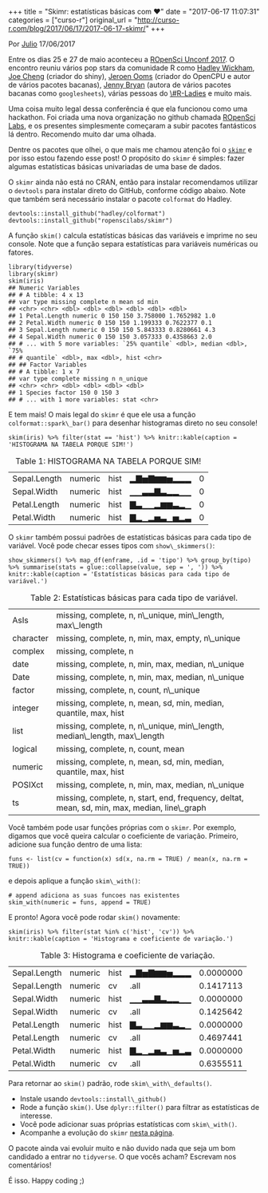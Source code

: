 +++
title = "Skimr: estatísticas básicas com ❤️"
date = "2017-06-17 11:07:31"
categories = ["curso-r"]
original_url = "http://curso-r.com/blog/2017/06/17/2017-06-17-skimr/"
+++

<p class="text-muted text-uppercase mb-small text-right">
Por <a href="http://curso-r.com/author/julio">Julio</a> 17/06/2017
</p>
<p>
Entre os dias 25 e 27 de maio aconteceu a
<a href="http://unconf17.ropensci.org/">ROpenSci Unconf 2017</a>. O
encontro reuniu vários pop stars da comunidade R como
<a href="http://hadley.nz/">Hadley Wickham</a>,
<a href="https://github.com/jcheng5">Joe Cheng</a> (criador do shiny),
<a href="https://github.com/jeroen">Jeroen Ooms</a> (criador do OpenCPU
e autor de vários pacotes bacanas),
<a href="https://github.com/jennybc">Jenny Bryan</a> (autora de vários
pacotes bacanas como <code>googlesheets</code>), várias pessoas do
<a href="http://rladies.org/">\#R-Ladies</a> e muito mais.
</p>
<p>
Uma coisa muito legal dessa conferência é que ela funcionou como uma
hackathon. Foi criada uma nova organização no github chamada
<a href="https://github.com/ropenscilabs">ROpenSci Labs</a>, e os
presentes simplesmente começaram a subir pacotes fantásticos lá dentro.
Recomendo muito dar uma olhada.
</p>
<p>
Dentre os pacotes que olhei, o que mais me chamou atenção foi o
<a href="https://github.com/ropenscilabs/skimr"><code>skimr</code></a> e
por isso estou fazendo esse post! O propósito do <code>skimr</code> é
simples: fazer algumas estatísticas básicas univariadas de uma base de
dados.
</p>
<p>
O <code>skimr</code> ainda não está no CRAN, então para instalar
recomendamos utilizar o <code>devtools</code> para instalar direto do
GitHub, conforme código abaixo. Note que também será necessário instalar
o pacote <code>colformat</code> do Hadley.
</p>
<pre class="r"><code>devtools::install_github(&quot;hadley/colformat&quot;)
devtools::install_github(&quot;ropenscilabs/skimr&quot;)</code></pre>
<p>
A função <code>skim()</code> calcula estatísticas básicas das variáveis
e imprime no seu console. Note que a função separa estatísticas para
variáveis numéricas ou fatores.
</p>
<pre class="r"><code>library(tidyverse)
library(skimr)
skim(iris)
## Numeric Variables
## # A tibble: 4 x 13
## var type missing complete n mean sd min
## &lt;chr&gt; &lt;chr&gt; &lt;dbl&gt; &lt;dbl&gt; &lt;dbl&gt; &lt;dbl&gt; &lt;dbl&gt; &lt;dbl&gt;
## 1 Petal.Length numeric 0 150 150 3.758000 1.7652982 1.0
## 2 Petal.Width numeric 0 150 150 1.199333 0.7622377 0.1
## 3 Sepal.Length numeric 0 150 150 5.843333 0.8280661 4.3
## 4 Sepal.Width numeric 0 150 150 3.057333 0.4358663 2.0
## # ... with 5 more variables: `25% quantile` &lt;dbl&gt;, median &lt;dbl&gt;, `75%
## # quantile` &lt;dbl&gt;, max &lt;dbl&gt;, hist &lt;chr&gt;
## ## Factor Variables
## # A tibble: 1 x 7
## var type complete missing n n_unique
## &lt;chr&gt; &lt;chr&gt; &lt;dbl&gt; &lt;dbl&gt; &lt;dbl&gt; &lt;dbl&gt;
## 1 Species factor 150 0 150 3
## # ... with 1 more variables: stat &lt;chr&gt;</code></pre>
<p>
E tem mais! O mais legal do <code>skimr</code> é que ele usa a função
<code>colformat::spark\_bar()</code> para desenhar histogramas direto no
seu console!
</p>
<pre class="r"><code>skim(iris) %&gt;% filter(stat == &apos;hist&apos;) %&gt;% knitr::kable(caption = &apos;HISTOGRAMA NA TABELA PORQUE SIM!&apos;)</code></pre>
<table>
<caption>
<span id="tab:unnamed-chunk-4">Table 1: </span>HISTOGRAMA NA TABELA
PORQUE SIM!
</caption>
<thead>
</thead>
<tbody>
<tr class="odd">
<td>
Sepal.Length
</td>
<td>
numeric
</td>
<td>
hist
</td>
<td>
▂▇▅▇▆▆▅▂▂▂
</td>
<td>
0
</td>
</tr>
<tr class="even">
<td>
Sepal.Width
</td>
<td>
numeric
</td>
<td>
hist
</td>
<td>
▁▁▃▃▇▃▂▂▁▁
</td>
<td>
0
</td>
</tr>
<tr class="odd">
<td>
Petal.Length
</td>
<td>
numeric
</td>
<td>
hist
</td>
<td>
▇▃▁▁▂▆▆▃▂▁
</td>
<td>
0
</td>
</tr>
<tr class="even">
<td>
Petal.Width
</td>
<td>
numeric
</td>
<td>
hist
</td>
<td>
▇▂▁▂▅▃▁▅▂▃
</td>
<td>
0
</td>
</tr>
</tbody>
</table>
<p>
O <code>skimr</code> também possui padrões de estatísticas básicas para
cada tipo de variável. Você pode checar esses tipos com
<code>show\_skimmers()</code>:
</p>
<pre class="r"><code>show_skimmers() %&gt;% map_df(enframe, .id = &apos;tipo&apos;) %&gt;% group_by(tipo) %&gt;% summarise(stats = glue::collapse(value, sep = &apos;, &apos;)) %&gt;% knitr::kable(caption = &apos;Estat&#xED;sticas b&#xE1;sicas para cada tipo de vari&#xE1;vel.&apos;)</code></pre>
<table>
<caption>
<span id="tab:unnamed-chunk-5">Table 2: </span>Estatísticas básicas para
cada tipo de variável.
</caption>
<thead>
</thead>
<tbody>
<tr class="odd">
<td>
AsIs
</td>
<td>
missing, complete, n, n\_unique, min\_length, max\_length
</td>
</tr>
<tr class="even">
<td>
character
</td>
<td>
missing, complete, n, min, max, empty, n\_unique
</td>
</tr>
<tr class="odd">
<td>
complex
</td>
<td>
missing, complete, n
</td>
</tr>
<tr class="even">
<td>
date
</td>
<td>
missing, complete, n, min, max, median, n\_unique
</td>
</tr>
<tr class="odd">
<td>
Date
</td>
<td>
missing, complete, n, min, max, median, n\_unique
</td>
</tr>
<tr class="even">
<td>
factor
</td>
<td>
missing, complete, n, count, n\_unique
</td>
</tr>
<tr class="odd">
<td>
integer
</td>
<td>
missing, complete, n, mean, sd, min, median, quantile, max, hist
</td>
</tr>
<tr class="even">
<td>
list
</td>
<td>
missing, complete, n, n\_unique, min\_length, median\_length,
max\_length
</td>
</tr>
<tr class="odd">
<td>
logical
</td>
<td>
missing, complete, n, count, mean
</td>
</tr>
<tr class="even">
<td>
numeric
</td>
<td>
missing, complete, n, mean, sd, min, median, quantile, max, hist
</td>
</tr>
<tr class="odd">
<td>
POSIXct
</td>
<td>
missing, complete, n, min, max, median, n\_unique
</td>
</tr>
<tr class="even">
<td>
ts
</td>
<td>
missing, complete, n, start, end, frequency, deltat, mean, sd, min, max,
median, line\_graph
</td>
</tr>
</tbody>
</table>
<p>
Você também pode usar funções próprias com o <code>skimr</code>. Por
exemplo, digamos que você queira calcular o coeficiente de variação.
Primeiro, adicione sua função dentro de uma lista:
</p>
<pre class="r"><code>funs &lt;- list(cv = function(x) sd(x, na.rm = TRUE) / mean(x, na.rm = TRUE))</code></pre>
<p>
e depois aplique a função <code>skim\_with()</code>:
</p>
<pre class="r"><code># append adiciona as suas funcoes nas existentes
skim_with(numeric = funs, append = TRUE)</code></pre>
<p>
E pronto! Agora você pode rodar <code>skim()</code> novamente:
</p>
<pre class="r"><code>skim(iris) %&gt;% filter(stat %in% c(&apos;hist&apos;, &apos;cv&apos;)) %&gt;% knitr::kable(caption = &apos;Histograma e coeficiente de varia&#xE7;&#xE3;o.&apos;)</code></pre>
<table>
<caption>
<span id="tab:unnamed-chunk-8">Table 3: </span>Histograma e coeficiente
de variação.
</caption>
<thead>
</thead>
<tbody>
<tr class="odd">
<td>
Sepal.Length
</td>
<td>
numeric
</td>
<td>
hist
</td>
<td>
▂▇▅▇▆▆▅▂▂▂
</td>
<td>
0.0000000
</td>
</tr>
<tr class="even">
<td>
Sepal.Length
</td>
<td>
numeric
</td>
<td>
cv
</td>
<td>
.all
</td>
<td>
0.1417113
</td>
</tr>
<tr class="odd">
<td>
Sepal.Width
</td>
<td>
numeric
</td>
<td>
hist
</td>
<td>
▁▁▃▃▇▃▂▂▁▁
</td>
<td>
0.0000000
</td>
</tr>
<tr class="even">
<td>
Sepal.Width
</td>
<td>
numeric
</td>
<td>
cv
</td>
<td>
.all
</td>
<td>
0.1425642
</td>
</tr>
<tr class="odd">
<td>
Petal.Length
</td>
<td>
numeric
</td>
<td>
hist
</td>
<td>
▇▃▁▁▂▆▆▃▂▁
</td>
<td>
0.0000000
</td>
</tr>
<tr class="even">
<td>
Petal.Length
</td>
<td>
numeric
</td>
<td>
cv
</td>
<td>
.all
</td>
<td>
0.4697441
</td>
</tr>
<tr class="odd">
<td>
Petal.Width
</td>
<td>
numeric
</td>
<td>
hist
</td>
<td>
▇▂▁▂▅▃▁▅▂▃
</td>
<td>
0.0000000
</td>
</tr>
<tr class="even">
<td>
Petal.Width
</td>
<td>
numeric
</td>
<td>
cv
</td>
<td>
.all
</td>
<td>
0.6355511
</td>
</tr>
</tbody>
</table>
<p>
Para retornar ao <code>skim()</code> padrão, rode
<code>skim\_with\_defaults()</code>.
</p>

<ul>
<li>
Instale usando <code>devtools::install\_github()</code>
</li>
<li>
Rode a função <code>skim()</code>. Use <code>dplyr::filter()</code> para
filtrar as estatísticas de interesse.
</li>
<li>
Você pode adicionar suas próprias estatísticas com
<code>skim\_with()</code>.
</li>
<li>
Acompanhe a evolução do <code>skimr</code>
<a href="https://github.com/ropenscilabs/skimr">nesta página</a>.
</li>
</ul>
<p>
O pacote ainda vai evoluir muito e não duvido nada que seja um bom
candidado a entrar no <code>tidyverse</code>. O que vocês acham?
Escrevam nos comentários!
</p>
<p>
É isso. Happy coding ;)
</p>

